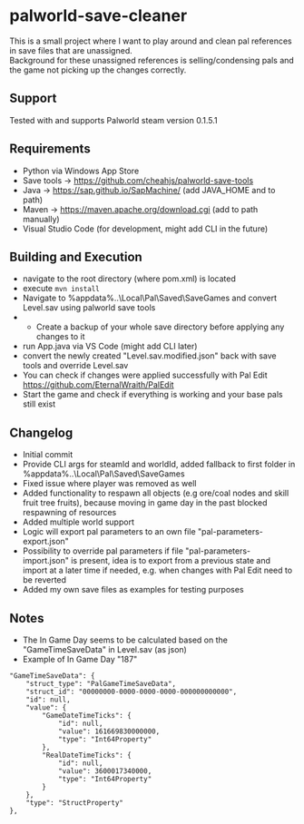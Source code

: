 # palworld-save-cleaner

This is a small project where I want to play around and clean pal references in save files that are unassigned.<br>
Background for these unassigned references is selling/condensing pals and the game not picking up the changes correctly.

## Support

Tested with and supports Palworld steam version 0.1.5.1

## Requirements

- Python via Windows App Store
- Save tools -> https://github.com/cheahjs/palworld-save-tools
- Java -> https://sap.github.io/SapMachine/ (add JAVA_HOME and to path)
- Maven -> https://maven.apache.org/download.cgi (add to path manually)
- Visual Studio Code (for development, might add CLI in the future) 

## Building and Execution

- navigate to the root directory (where pom.xml) is located
- execute `mvn install`
- Navigate to %appdata%\..\Local\Pal\Saved\SaveGames and convert Level.sav using palworld save tools
- - Create a backup of your whole save directory before applying any changes to it 
- run App.java via VS Code (might add CLI later)
- convert the newly created "Level.sav.modified.json" back with save tools and override Level.sav
- You can check if changes were applied successfully with Pal Edit https://github.com/EternalWraith/PalEdit
- Start the game and check if everything is working and your base pals still exist

## Changelog

- Initial commit
- Provide CLI args for steamId and worldId, added fallback to first folder in %appdata%\..\Local\Pal\Saved\SaveGames
- Fixed issue where player was removed as well
- Added functionality to respawn all objects (e.g ore/coal nodes and skill fruit tree fruits), because moving in game day in the past blocked respawning of resources
- Added multiple world support
- Logic will export pal parameters to an own file "pal-parameters-export.json"
- Possibility to override pal parameters if file "pal-parameters-import.json" is present, idea is to export from a previous state and import at a later time if needed, e.g. when changes with Pal Edit need to be reverted
- Added my own save files as examples for testing purposes

## Notes

- The In Game Day seems to be calculated based on the "GameTimeSaveData" in Level.sav (as json)
- Example of In Game Day "187"
```
"GameTimeSaveData": {
    "struct_type": "PalGameTimeSaveData",
    "struct_id": "00000000-0000-0000-0000-000000000000",
    "id": null,
    "value": {
        "GameDateTimeTicks": {
            "id": null,
            "value": 161669830000000,
            "type": "Int64Property"
        },
        "RealDateTimeTicks": {
            "id": null,
            "value": 3600017340000,
            "type": "Int64Property"
        }
    },
    "type": "StructProperty"
},
```

